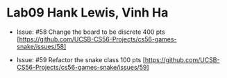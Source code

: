 # Lab09 Hank Lewis, Vinh Ha

* Issue:  #58 Change the board to be discrete 400 pts [https://github.com/UCSB-CS56-Projects/cs56-games-snake/issues/58]

* Issue:  #59 Refactor the snake class 100 pts [https://github.com/UCSB-CS56-Projects/cs56-games-snake/issues/59]